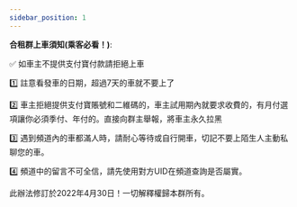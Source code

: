 ```yaml
---
sidebar_position: 1
---
```


**合租群上車須知(乘客必看！)**:

✅ 如車主不提供支付寶付款請拒絕上車

1️⃣ 註意看發車的日期，超過7天的車就不要上了

2️⃣ 車主拒絕提供支付寶賬號和二維碼的，車主試用期內就要求收費的，有月付選項讓你必須季付、年付的。直接向群主舉報，將車主永久拉黑

3️⃣ 遇到頻道內的車都滿人時，請耐心等待或自行開車，切記不要上陌生人主動私聊您的車。

4️⃣ 頻道中的留言不可全信，請先使用對方UID在頻道查詢是否屬實。


此辦法修訂於2022年4月30日！一切解釋權歸本群所有。  
